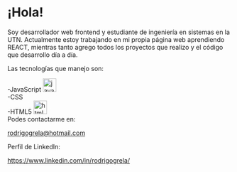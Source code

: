 # ¡Hola! 


 Soy desarrollador web frontend y estudiante de ingeniería en sistemas en la UTN. Actualmente estoy trabajando en mi propia página web aprendiendo REACT, mientras tanto agrego todos los proyectos que realizo y el código que desarrollo día a día.
 
  Las tecnologías que manejo son:
  
  -JavaScript <img src="https://github.com/GrelaR/GrelaR/blob/main/javascript.png" alt="javascript icon"  height="30"/>&nbsp;&nbsp;</br>
  -CSS </br>
  -HTML5 <img src="https://github.com/GrelaR/GrelaR/blob/main/HTML5.png" alt="html5 icon"  height="30"/>&nbsp;&nbsp;</br>
 Podes contactarme en:
 
 rodrigogrela@hotmail.com
 
 Perfil de LinkedIn:
  
 https://www.linkedin.com/in/rodrigogrela/
 
 
